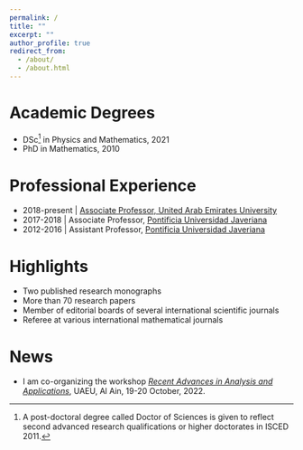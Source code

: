 ```yaml
---
permalink: /
title: ""
excerpt: ""
author_profile: true
redirect_from: 
  - /about/
  - /about.html
---
```


Academic Degrees
======
- DSc[^1] in Physics and Mathematics, 2021
- PhD in Mathematics, 2010

[^1]: A post-doctoral degree called Doctor of Sciences is given to reflect second advanced research qualifications or higher doctorates in ISCED 2011.


Professional Experience
====== 
- 2018-present | [Associate Professor, United Arab Emirates University](https://cos.uaeu.ac.ae/en/profile.shtml?email=Rafeiro@uaeu.ac.ae)
- 2017-2018 | Associate Professor, [Pontificia Universidad Javeriana](https://www.javeriana.edu.co/inicio)
- 2012-2016 | Assistant Professor, [Pontificia Universidad Javeriana](https://www.javeriana.edu.co/inicio)

Highlights
======
- Two published research monographs
- More than 70 research papers
- Member of editorial boards of several international scientific journals
- Referee at various international mathematical journals

News
======
 - I am co-organizing the workshop *[Recent Advances in Analysis and Applications](https://conferences.uaeu.ac.ae/raaa2022/en/)*, UAEU, Al Ain, 19-20 October, 2022.


